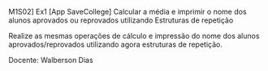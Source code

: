 M1S02] Ex1 [App SaveCollege] Calcular a média e imprimir o nome dos alunos aprovados ou reprovados utilizando Estruturas de repetição

Realize as mesmas operações de cálculo e impressão do nome dos alunos aprovados/reprovados utilizando agora estruturas de repetição.

Docente: Walberson Dias